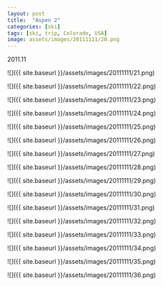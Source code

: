 ```yaml
---
layout: post
title:  "Aspen 2"
categories: [ski]
tags: [ski, trip, Colorado, USA]
image: assets/images/20111111/20.png
---
```


2011.11


![]({{ site.baseurl }}/assets/images/20111111/21.png)

![]({{ site.baseurl }}/assets/images/20111111/22.png)

![]({{ site.baseurl }}/assets/images/20111111/23.png)

![]({{ site.baseurl }}/assets/images/20111111/24.png)

![]({{ site.baseurl }}/assets/images/20111111/25.png)

![]({{ site.baseurl }}/assets/images/20111111/26.png)

![]({{ site.baseurl }}/assets/images/20111111/27.png)

![]({{ site.baseurl }}/assets/images/20111111/28.png)

![]({{ site.baseurl }}/assets/images/20111111/29.png)

![]({{ site.baseurl }}/assets/images/20111111/30.png)

![]({{ site.baseurl }}/assets/images/20111111/31.png)

![]({{ site.baseurl }}/assets/images/20111111/32.png)

![]({{ site.baseurl }}/assets/images/20111111/33.png)

![]({{ site.baseurl }}/assets/images/20111111/34.png)

![]({{ site.baseurl }}/assets/images/20111111/35.png)

![]({{ site.baseurl }}/assets/images/20111111/36.png)